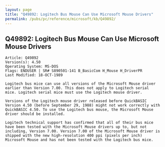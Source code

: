 ```yaml
---
layout: page
title: "Q49892: Logitech Bus Mouse Can Use Microsoft Mouse Drivers"
permalink: /pubs/pc/reference/microsoft/kb/Q49892/
---
```


## Q49892: Logitech Bus Mouse Can Use Microsoft Mouse Drivers

	Article: Q49892
	Version(s): 4.50
	Operating System: MS-DOS
	Flags: ENDUSER | SR# S890501-141 B_BasicCom H_Mouse H_DriverPR
	Last Modified: 18-OCT-1989
	
	Logitech bus mice can use all versions of the Microsoft Mouse driver
	earlier than Version 7.00. This does not apply to Logitech serial
	mice. Logitech serial mice must use the Logitech mouse driver.
	
	Versions of the Logitech mouse driver released before QuickBASIC
	Version 4.50 (before September 29, 1988) might not work correctly with
	QuickBASIC 4.50. To use the Logitech bus mouse, the Microsoft Mouse
	driver should be installed.
	
	Logitech technical support has confirmed that all of their bus mice
	have been tested with the Microsoft Mouse drivers up to, but not
	including, Version 7.00. Version 7.00 of the Microsoft Mouse driver is
	shipped with the new high-resolution 400 ppi (pixels per inch)
	Microsoft Mouse and has not been tested with the Logitech bus mice.
